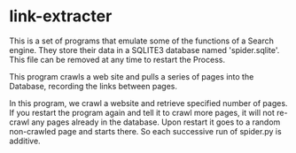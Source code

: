 # link-extracter

This is a set of programs that emulate some of the functions of a Search engine. They
store their data in a SQLITE3 database named &#39;spider.sqlite&#39;. This file can be removed at
any time to restart the Process.

This program crawls a web site and pulls a series of pages into the Database, recording
the links between pages.

In this program, we crawl a website and retrieve specified number of pages. If you
restart the program again and tell it to crawl more pages, it will not re-crawl any pages
already in the database. Upon restart it goes to a random non-crawled page and starts
there. So each successive run of spider.py is additive.
 
